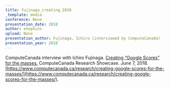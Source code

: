 ```yaml
---
title: fujinaga_creating_2018
_template: media
conference: None
presentation_date: 2018
author: ehopkins
upload: None
presentation_author: Fujinaga, Ichiro (interviewed by ComputeCanada)
presentation_year: 2018
---
```


ComputeCanada interview with Ichiro Fujinaga. [Creating “Google Scores” for the masses.](https://www.computecanada.ca/research/creating-google-scores-for-the-masses/) ComputeCanada Research Showcase. June 7, 2018. [](https://www.computecanada.ca/research/creating-google-scores-for-the-masses/)[https://www.computecanada.ca/research/creating-google-scores-for-the-masses/](https://www.computecanada.ca/research/creating-google-scores-for-the-masses/).
